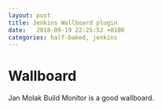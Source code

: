 ```yaml
---
layout: post
title: Jenkins Wallboard plugin
date:   2018-09-19 22:25:52 +0100
categories: half-baked, jenkins
---
```

Wallboard
=========
Jan Molak Build Monitor is a good wallboard.
